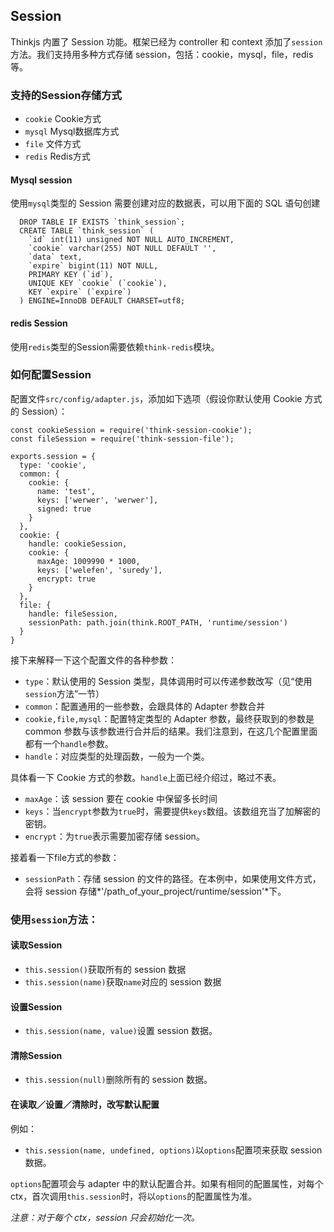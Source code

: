 ## Session

Thinkjs 内置了 Session 功能。框架已经为 controller 和 context 添加了`session`方法。我们支持用多种方式存储 session，包括：cookie，mysql，file，redis 等。

### 支持的Session存储方式

* `cookie` Cookie方式
* `mysql` Mysql数据库方式
* `file` 文件方式
* `redis` Redis方式

#### Mysql session

使用`mysql`类型的 Session 需要创建对应的数据表，可以用下面的 SQL 语句创建

```
  DROP TABLE IF EXISTS `think_session`;
  CREATE TABLE `think_session` (
    `id` int(11) unsigned NOT NULL AUTO_INCREMENT,
    `cookie` varchar(255) NOT NULL DEFAULT '',
    `data` text,
    `expire` bigint(11) NOT NULL,
    PRIMARY KEY (`id`),
    UNIQUE KEY `cookie` (`cookie`),
    KEY `expire` (`expire`)
  ) ENGINE=InnoDB DEFAULT CHARSET=utf8;

```
#### redis Session
使用`redis`类型的Session需要依赖`think-redis`模块。

### 如何配置Session

配置文件`src/config/adapter.js`，添加如下选项（假设你默认使用 Cookie 方式的 Session）：

```
const cookieSession = require('think-session-cookie');
const fileSession = require('think-session-file');

exports.session = {
  type: 'cookie',
  common: {
    cookie: {
      name: 'test',
      keys: ['werwer', 'werwer'],
      signed: true
    }
  },
  cookie: {
    handle: cookieSession,
    cookie: {
      maxAge: 1009990 * 1000,
      keys: ['welefen', 'suredy'],
      encrypt: true
    }
  },
  file: {
    handle: fileSession,
    sessionPath: path.join(think.ROOT_PATH, 'runtime/session')
  }
}
```
接下来解释一下这个配置文件的各种参数：
* `type`：默认使用的 Session 类型，具体调用时可以传递参数改写（见“使用`session`方法”一节）
* `common`：配置通用的一些参数，会跟具体的 Adapter 参数合并
* `cookie,file,mysql`：配置特定类型的 Adapter 参数，最终获取到的参数是 common 参数与该参数进行合并后的结果。我们注意到，在这几个配置里面都有一个`handle`参数。
* `handle`：对应类型的处理函数，一般为一个类。

具体看一下 Cookie 方式的参数。`handle`上面已经介绍过，略过不表。
* `maxAge`：该 session 要在 cookie 中保留多长时间
* `keys`：当`encrypt`参数为`true`时，需要提供`keys`数组。该数组充当了加解密的密钥。
* `encrypt`：为`true`表示需要加密存储 session。

接着看一下file方式的参数：
* `sessionPath`：存储 session 的文件的路径。在本例中，如果使用文件方式，会将 session 存储*'/path_of_your_project/runtime/session'*下。

### 使用`session`方法：

#### 读取Session
* `this.session()`获取所有的 session 数据
* `this.session(name)`获取`name`对应的 session 数据

#### 设置Session
* `this.session(name, value)`设置 session 数据。

#### 清除Session
* `this.session(null)`删除所有的 session 数据。

#### 在读取／设置／清除时，改写默认配置
例如：

* `this.session(name, undefined, options)`以`options`配置项来获取 session 数据。

`options`配置项会与 adapter 中的默认配置合并。如果有相同的配置属性，对每个 ctx，首次调用`this.session`时，将以`options`的配置属性为准。

*注意：对于每个 ctx，session 只会初始化一次。*
